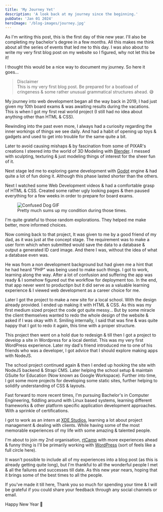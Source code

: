 ```yaml
---
title: 'My Journey Yet'
description: 'A look back at my journey since the beginning.'
pubDate: 'Jan 01 2024'
heroImage: '/blog-images/journey.jpg'
---
```


As I'm writing this post, this is the first day of thie new year. I'll also be completing my bachelor's degree in a few months. All this makes me think about all the series of events that led me to this day. I was also about to write my very first blog post on my website so I figured, why not let this be it!

I thought this would be a nice way to document my journey. So here it goes...

> Disclaimer \
> This is my very first blog post. Be prepared for a boatload of cringeness & some rather unusual grammatical structures ahead. 😅

My journey into web development began all the way back in 2019, I had just given my 10th board exams & was awaiting results during the vacations. This is when I got my first real world project (I still had no idea about anything other than HTML & CSS).

Rewinding into the past even more, I always had a curiosity regarding the inner workings of things we see daily. And had a habit of opening up toys & gadgets and used to get into trouble for the same quite a bit.

Later to avoid causing mishaps & by fascination from some of PIXAR's creations I steered into the world of 3D Modeling with [Blender](https://blender.org/). I messed with sculpting, texturing & just modeling things of interest for the sheer fun of it.

Next stage led me to exploring game development with [Godot](https://godot.org/) engine & had quite a lot of fun doing it. Although this phase lasted shorter than the others. 

Next I watched some Web Development videos & had a comfortable grasp of HTML & CSS. Created some rather ugly looking pages & then paused everything for a few weeks in order to prepare for board exams.

<figure>
    <img src="https://media1.tenor.com/m/1eaCFcFFqC4AAAAd/short-attention-span-dog.gif" alt="Confused Dog GIF" />
    <figcaption>Pretty much sums up my condition during those times.</figcaption>
</figure>

I'm quite grateful to those random explorations. They helped me make better, more informed choices.

Now coming back to that project, It was given to me by a good friend of my dad, as it was just at the concept stage. The requirement was to make a user form which when submitted would save the data to a database & output a generated ID card image. And there I was, without the idea of what a database even was.

He was from a non development background but had given me a hint that he had heard "PHP" was being used to make such things. I got to work, learning along the way. After a lot of confusion and suffering the app was ready & I somehow figured out the workflow for deployment too. In the end, that app never went to productipn but it did serve as a valuable learning experience & I viewed web development as a career choice for me.

Later I got the project to make a new site for a local school. With the design already provided. I ended up making it with HTML & CSS. As this was my first medium sized project the code got quite messy... But by some miracle the client themselves wanted to redo the whole design of the website & asked if I was okay with it. Smiling internally, I said that was fine & was quite happy that I got to redo it again, this time with a proper structure.

This project then went on a hold due to redesign & till then I got a project to develop a site in Wordpress for a local dentist. This was my very first WordPress experience. Later my dad's friend introduced me to one of his friends who was a developer, I got advice that I should explore making apps with NodeJS.

The school project continued again & then I ended up hooking the site with NodeJS backend & Strapi CMS. Later helping the school setup & maintain GSuite for Education (Now known as Google Workspace). Further into time, I got some more projects for developing some static sites, further helping to solidify understanding of CSS & layouts.

Fast forward to more recent times, I'm pursuing Bachelor's in Computer Engineering, fiddling around with Linux based systems, learning different frameworks & other platform specific application development approaches. With a sprinkle of certifications.

I got to work as an intern at [XDE Studios](https://xdestudios.com/), learning a lot about project management & dealing with clients. While having some of the most memorable experiences of my life with some amazing & talented people.

I'm about to join my 2nd organisation, [rtCamp](https://rtcamp.com/) with more experiences ahead & funny thing is I'll be primarily working with [WordPress](https://wordpress.org/) (sort of feels like a full circle here).

It wasn't possible to include all of my experiences into a blog post (as this is already getting quite long), but I'm thankful to all the wonderful people I met & all the failures and successes till date. As this new year nears, hoping that it brings some of the best times to all the people.

If you've made it till here, Thank you so much for spending your time & I will be grateful if you could share your feedback through any social channels or email.

Happy New Year 🎊